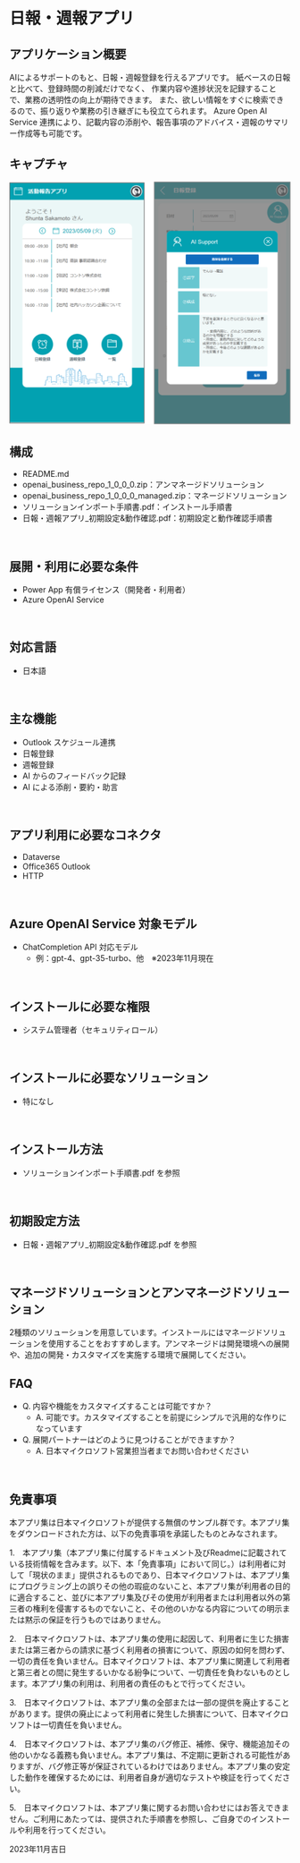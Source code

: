 # 日報・週報アプリ

## アプリケーション概要
AIによるサポートのもと、日報・週報登録を行えるアプリです。
紙ベースの日報と比べて、登録時間の削減だけでなく、
作業内容や進捗状況を記録することで、業務の透明性の向上が期待できます。
また、欲しい情報をすぐに検索できるので、振り返りや業務の引き継ぎにも役立てられます。
Azure Open AI Service 連携により、記載内容の添削や、報告事項のアドバイス・週報のサマリー作成等も可能です。

## キャプチャ
![キャプチャ](https://github.com/microsoft/PowerApps-Sample-Apps-Japan/blob/main/docs/Daily&WeeklyReport.png?raw=true)
<br>

## 構成
- README.md
- openai_business_repo_1_0_0_0.zip：アンマネージドソリューション
- openai_business_repo_1_0_0_0_managed.zip：マネージドソリューション
- ソリューションインポート手順書.pdf：インストール手順書
- 日報・週報アプリ_初期設定&動作確認.pdf：初期設定と動作確認手順書
<br>

## 展開・利用に必要な条件
- Power App 有償ライセンス（開発者・利用者）
- Azure OpenAI Service
<br>

## 対応言語
- 日本語
<br>

## 主な機能
- Outlook スケジュール連携
- 日報登録
- 週報登録
- AI からのフィードバック記録
- AI による添削・要約・助言
<br>

## アプリ利用に必要なコネクタ
- Dataverse
- Office365 Outlook 
- HTTP
<br>

## Azure OpenAI Service 対象モデル
- ChatCompletion API 対応モデル
    - 例：gpt-4、gpt-35-turbo、他　※2023年11月現在
<br>

## インストールに必要な権限
- システム管理者（セキュリティロール）
<br>

## インストールに必要なソリューション
- 特になし
<br>

## インストール方法
- ソリューションインポート手順書.pdf を参照
<br>

## 初期設定方法
- 日報・週報アプリ_初期設定&動作確認.pdf を参照
<br>

## マネージドソリューションとアンマネージドソリューション
2種類のソリューションを用意しています。インストールにはマネージドソリューションを使用することをおすすめします。アンマネージドは開発環境への展開や、追加の開発・カスタマイズを実施する環境で展開してください。
<br>

## FAQ
* Q. 内容や機能をカスタマイズすることは可能ですか？
    * A. 可能です。カスタマイズすることを前提にシンプルで汎用的な作りになっています
* Q. 展開パートナーはどのように見つけることができますか？
    * A. 日本マイクロソフト営業担当者までお問い合わせください
<br>

## 免責事項
本アプリ集は日本マイクロソフトが提供する無償のサンプル群です。本アプリ集をダウンロードされた方は、以下の免責事項を承諾したものとみなされます。

1.　本アプリ集（本アプリ集に付属するドキュメント及びReadmeに記載されている技術情報を含みます。以下、本「免責事項」において同じ。）は利用者に対して「現状のまま」提供されるものであり、日本マイクロソフトは、本アプリ集にプログラミング上の誤りその他の瑕疵のないこと、本アプリ集が利用者の目的に適合すること、並びに本アプリ集及びその使用が利用者または利用者以外の第三者の権利を侵害するものでないこと、その他のいかなる内容についての明示または黙示の保証を行うものではありません。

2.　日本マイクロソフトは、本アプリ集の使用に起因して、利用者に生じた損害または第三者からの請求に基づく利用者の損害について、原因の如何を問わず、一切の責任を負いません。日本マイクロソフトは、本アプリ集に関連して利用者と第三者との間に発生するいかなる紛争について、一切責任を負わないものとします。本アプリ集の利用は、利用者の責任のもとで行ってください。

3.　日本マイクロソフトは、本アプリ集の全部または一部の提供を廃止することがあります。提供の廃止によって利用者に発生した損害について、日本マイクロソフトは一切責任を負いません。

4.　日本マイクロソフトは、本アプリ集のバグ修正、補修、保守、機能追加その他のいかなる義務も負いません。本アプリ集は、不定期に更新される可能性がありますが、バグ修正等が保証されているわけではありません。本アプリ集の安定した動作を確保するためには、利用者自身が適切なテストや検証を行ってください。

5.　日本マイクロソフトは、本アプリ集に関するお問い合わせにはお答えできません。ご利用にあたっては、提供された手順書を参照し、ご自身でのインストールや利用を行ってください。

2023年11月吉日